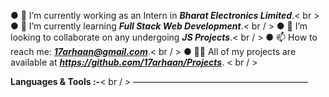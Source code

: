 

● 🔭 I’m currently working as an Intern in ***Bharat Electronics Limited***.< br >
● 🌱 I’m currently learning ***Full Stack Web Development***.< br / >
● 👯 I’m looking to collaborate on any undergoing ***JS Projects***.< br / >
● 📫 How to reach me: ***17arhaan@gmail.com***.< br / >
● 👨‍💻 All of my projects are available at ***https://github.com/17arhaan/Projects***. < br / >

**Languages & Tools :-**< br / >
————————————————————
